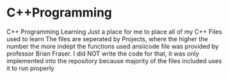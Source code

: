 # C++Programming
C++ Programming Learning
Just a place for me to place all of my C++ Files used to learn
The files are seperated by Projects, where the higher the number the more indept the functions used
ansiicode file was provided by professor Brian Fraser. I did NOT write the code for that, 
it was only implemented into the repository because majority of the files included uses it to run properly

